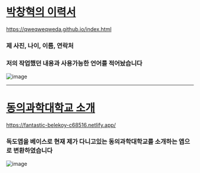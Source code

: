 [박창혁의 이력서](https://qweqweqweda.github.io/index.html)
==
https://qweqweqweda.github.io/index.html
### 제 사진, 나이, 이름, 연락처
### 저의 작업했던 내용과 사용가능한 언어를 적어놨습니다
![image](https://user-images.githubusercontent.com/101075026/193721724-16af750c-afe8-4857-b2c4-bdda48736824.png)


*****************

[동의과학대학교 소개](https://fantastic-belekoy-c68516.netlify.app/)
==
https://fantastic-belekoy-c68516.netlify.app/
### 독도앱을 베이스로 현재 제가 다니고있는 동의과학대학교를 소개하는 앱으로 변환하였습니다
![image](https://user-images.githubusercontent.com/101075026/193722264-0f79acea-805d-48a3-9208-adb810e3c6f2.png)
